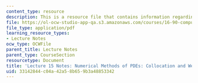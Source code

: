 ```yaml
---
content_type: resource
description: This is a resource file that contains information regarding lecture 15.
file: https://ol-ocw-studio-app-qa.s3.amazonaws.com/courses/16-90-computational-methods-in-aerospace-engineering-spring-2014/33142844c04a42a58b659b3a48853342_MIT16_90S14_Lecture15.pdf
file_type: application/pdf
learning_resource_types:
- Lecture Notes
ocw_type: OCWFile
parent_title: Lecture Notes
parent_type: CourseSection
resourcetype: Document
title: 'Lecture 15 Notes: Numerical Methods of PDEs: Collocation and Weighted Residuals'
uid: 33142844-c04a-42a5-8b65-9b3a48853342
---
```

